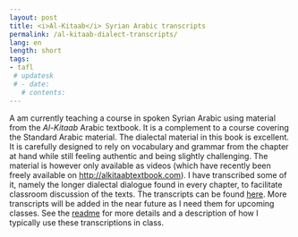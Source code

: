 ```yaml
---
layout: post
title: <i>Al-Kitaab</i> Syrian Arabic transcripts
permalink: /al-kitaab-dialect-transcripts/
lang: en
length: short
tags:
- tafl
 # updatesk
 # - date:
   # contents:
---
```


A am currently teaching a course in spoken Syrian Arabic using material from the *Al-Kitaab* Arabic textbook. It is a complement to a course covering the Standard Arabic material. The dialectal material in this book is excellent. It is carefully designed to rely on vocabulary and grammar from the chapter at hand while still feeling authentic and being slightly challenging. The material is however only available as videos (which have recently been freely available on <http://alkitaabtextbook.com>). I have transcribed some of it, namely the longer dialectal dialogue found in every chapter, to facilitate classroom discussion of the texts. The transcripts can be found [here](https://github.com/andreasmhallberg/al-kitaab-dialecttexts). More transcripts will be added in the near future as I need them for upcoming classes. See the [readme](https://github.com/andreasmhallberg/al-kitaab-dialecttexts/blob/master/README.md) for more details and a description of how I typically use these transcriptions in class.
